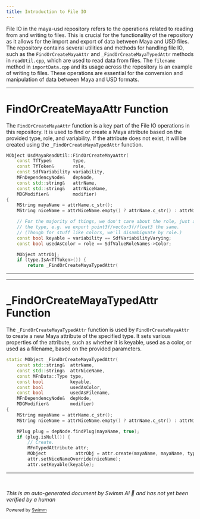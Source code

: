 ```yaml
---
title: Introduction to File IO
---
```

File IO in the maya-usd repository refers to the operations related to reading from and writing to files. This is crucial for the functionality of the repository as it allows for the import and export of data between Maya and USD files. The repository contains several utilities and methods for handling file IO, such as the `FindOrCreateMayaAttr` and `_FindOrCreateMayaTypedAttr` methods in `readUtil.cpp`, which are used to read data from files. The `filename` method in `importData.cpp` and its usage across the repository is an example of writing to files. These operations are essential for the conversion and manipulation of data between Maya and USD formats.

<SwmSnippet path="/lib/mayaUsd/fileio/utils/readUtil.cpp" line="207">

---

# FindOrCreateMayaAttr Function

The `FindOrCreateMayaAttr` function is a key part of the File IO operations in this repository. It is used to find or create a Maya attribute based on the provided type, role, and variability. If the attribute does not exist, it will be created using the `_FindOrCreateMayaTypedAttr` function.

```c++
MObject UsdMayaReadUtil::FindOrCreateMayaAttr(
    const TfType&        type,
    const TfToken&       role,
    const SdfVariability variability,
    MFnDependencyNode&   depNode,
    const std::string&   attrName,
    const std::string&   attrNiceName,
    MDGModifier&         modifier)
{
    MString mayaName = attrName.c_str();
    MString niceName = attrNiceName.empty() ? attrName.c_str() : attrNiceName.c_str();

    // For the majority of things, we don't care about the role, just about
    // the type, e.g. we export point3f/vector3f/float3 the same.
    // (Though for stuff like colors, we'll disambiguate by role.)
    const bool keyable = variability == SdfVariabilityVarying;
    const bool usedAsColor = role == SdfValueRoleNames->Color;

    MObject attrObj;
    if (type.IsA<TfToken>()) {
        return _FindOrCreateMayaTypedAttr(
```

---

</SwmSnippet>

<SwmSnippet path="/lib/mayaUsd/fileio/utils/readUtil.cpp" line="98">

---

# \_FindOrCreateMayaTypedAttr Function

The `_FindOrCreateMayaTypedAttr` function is used by `FindOrCreateMayaAttr` to create a new Maya attribute of the specified type. It sets various properties of the attribute, such as whether it is keyable, used as a color, or used as a filename, based on the provided parameters.

```c++
static MObject _FindOrCreateMayaTypedAttr(
    const std::string&  attrName,
    const std::string&  attrNiceName,
    const MFnData::Type type,
    const bool          keyable,
    const bool          usedAsColor,
    const bool          usedAsFilename,
    MFnDependencyNode&  depNode,
    MDGModifier&        modifier)
{
    MString mayaName = attrName.c_str();
    MString niceName = attrNiceName.empty() ? attrName.c_str() : attrNiceName.c_str();

    MPlug plug = depNode.findPlug(mayaName, true);
    if (plug.isNull()) {
        // Create.
        MFnTypedAttribute attr;
        MObject           attrObj = attr.create(mayaName, mayaName, type);
        attr.setNiceNameOverride(niceName);
        attr.setKeyable(keyable);

```

---

</SwmSnippet>

&nbsp;

*This is an auto-generated document by Swimm AI 🌊 and has not yet been verified by a human*

<SwmMeta version="3.0.0" repo-id="Z2l0aHViJTNBJTNBbWF5YS11c2QlM0ElM0FnaWxhZG5hdm90" repo-name="maya-usd" doc-type="overview"><sup>Powered by [Swimm](/)</sup></SwmMeta>
